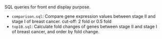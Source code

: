 SQL queries for front end display purpose.
- `comparison.sql`: Compare gene expression values between stage II and stage I of breast cancer. cut-off: 2 fold or 0.5 fold
- `top10.sql`: Calculate fold changes of genes between stage II and stage I of breast cancer, and order by fold change.
